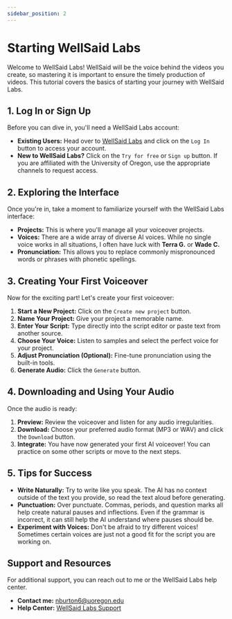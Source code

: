 ```yaml
---
sidebar_position: 2
---
```


# Starting WellSaid Labs

Welcome to WellSaid Labs! WellSaid will be the voice behind the videos you create, so mastering it is important to ensure the timely production of videos. This tutorial covers the basics of starting your journey with WellSaid Labs.

## 1. Log In or Sign Up

Before you can dive in, you'll need a WellSaid Labs account:

* **Existing Users:** Head over to [WellSaid Labs](https://wellsaidlabs.com/) and click on the `Log In` button to access your account.
* **New to WellSaid Labs?** Click on the `Try for free` or `Sign up` button. If you are affiliated with the University of Oregon, use the appropriate channels to request access.

## 2. Exploring the Interface

Once you're in, take a moment to familiarize yourself with the WellSaid Labs interface:

* **Projects:** This is where you'll manage all your voiceover projects.
* **Voices:** There are a wide array of diverse AI voices. While no single voice works in all situations, I often have luck with **Terra G.** or **Wade C.**
* **Pronunciation:** This allows you to replace commonly mispronounced words or phrases with phonetic spellings.

## 3. Creating Your First Voiceover

Now for the exciting part! Let's create your first voiceover:

1. **Start a New Project:** Click on the `Create new project` button.
2. **Name Your Project:** Give your project a memorable name.
3. **Enter Your Script:** Type directly into the script editor or paste text from another source.
4. **Choose Your Voice:** Listen to samples and select the perfect voice for your project.
5. **Adjust Pronunciation (Optional):** Fine-tune pronunciation using the built-in tools.
6. **Generate Audio:** Click the `Generate` button.

## 4. Downloading and Using Your Audio

Once the audio is ready:

1. **Preview:** Review the voiceover and listen for any audio irregularities.
2. **Download:** Choose your preferred audio format (MP3 or WAV) and click the `Download` button.
3. **Integrate:** You have now generated your first AI voiceover! You can practice on some other scripts or move to the next steps.

## 5. Tips for Success

* **Write Naturally:** Try to write like you speak. The AI has no context outside of the text you provide, so read the text aloud before generating.
* **Punctuation:** Over punctuate. Commas, periods, and question marks all help create natural pauses and inflections. Even if the grammar is incorrect, it can still help the AI understand where pauses should be.
* **Experiment with Voices:** Don't be afraid to try different voices! Sometimes certain voices are just not a good fit for the script you are working on.

## Support and Resources

For additional support, you can reach out to me or the WellSaid Labs help center.

* **Contact me:** nburton6@uoregon.edu
* **Help Center:** [WellSaid Labs Support](https://wellsaidlabs.com/support)


